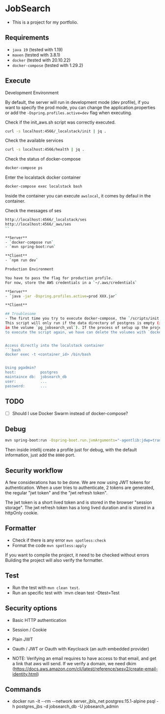# JobSearch

- This is a project for my portfolio.

## Requirements

- `java 19` (tested with 1.19)
- `maven` (tested with 3.8.1)
- `docker` (tested with 20.10.22)
- `docker-compose` (tested with 1.29.2)

## Execute

Development Environment

By default, the server will run in development mode (dev profile), if you want to specify the prod mode,
you can change the application.properties or add the `-Dspring.profiles.active=dev` flag when executing.

Check if the init_aws.sh script was correctly executed.
```bash
curl -s localhost:4566/_localstack/init | jq .
```
Check the available services
```bash
curl -s localhost:4566/health | jq .
```
Check the status of docker-compose
```bash
docker-compose ps
```
Enter the localstack docker container
```bash
docker-compose exec localstack bash
```
Inside the container you can execute `awslocal`, it comes by defaul in the container.

Check the messages of ses
```bash
http://localhost:4566/_localstack/ses
http://localhost:4566/_aws/ses
``

**Server**
- `docker-compose run`
- `mvn spring-boot:run`

**Client**
- `npm run dev`

Production Environment

You have to pass the flag for production profile.
For now, store the AWS credentials in a `~/.aws/credentials`

**Server**
- `java -jar -Dspring.profiles.active=prod XXX.jar`

**Client**

## Troublesome
- The first time you try to execute docker-compose, the `/scripts/init.sql` will be applied.
This script will only run if the data directory of postgres is empty (in our case, our data directory is mounted
in the volume `pg_jobsearch_vol`). If the process of setup up the project doesn't go well and we want
to execute the script again, we have can delete the volumes with `docker-compose down --volumnes`.


Access directly into the localstack container
```bash
docker exec -t <container_id> /bin/bash


Using pgadmin?
host:           postgres
maintaince db:  jobsearch_db
user:           ...
password:       ...
```
## TODO
- [ ] Should I use Docker Swarm instead of docker-compose?

## Debug
```bash
mvn spring-boot:run -Dspring-boot.run.jvmArguments="-agentlib:jdwp=transport=dt_socket,server=y,suspend=n,address=8000"
```
Then inside intellij create a profile just for debug, with the default information, just 
add the `8000` port.

## Security workflow
A few considerations has to be done. We are now using JWT tokens for authentication.
When a user tries to authenticate, 2 tokens are generated, the regular "jwt token" and 
the "jwt refresh token". 

The jwt token is a short lived token and is stored in the browser "session storage".
The jwt refresh token has a long lived duration and is stored in a httpOnly cookie.

## Formatter
- Check if there is any error `mvn spotless:check`
- Format the code `mvn spotless:apply`

If you want to compile the project, it need to be checked without errors
Building the project will also verify the formatter.

## Test
- Run the test with `mvn clean test`.
- Run an specific test with `mvn clean test -Dtest=<name>Test

## Security options
- Basic HTTP authentication
- Session / Cookie
- Plain JWT
- Oauth / JWT or Oauth with Keycloack (an auth embedded provider)

- NOTE: Verifying an email requires to have access to that email, and get a link
that aws will send. If we verify a domain, we need dkim 
(https://docs.aws.amazon.com/cli/latest/reference/sesv2/create-email-identity.html)

## Commands
- docker run -it --rm --network server_jbls_net postgres:15.1-alpine psql -h postgres_jbs -d jobsearch_db -U jobsearch_admin
